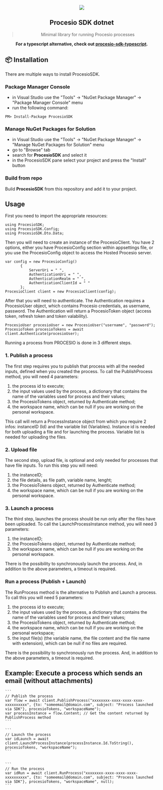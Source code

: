 
<div align="center">
 <img align="center" src="https://procesio-email-hosting.fra1.digitaloceanspaces.com/logo-procesio.png" />
  <h2>Procesio SDK dotnet</h2>
  <blockquote>Minimal library for running Procesio processes</blockquote>

<strong>For a typescript alternative, check out [procesio-sdk-typescript](https://github.com/PROCESIO/procesio-sdk-typescript.git).</strong>

</div>

## 📦 Installation

There are multiple ways to install ProcesioSDK.

### Package Manager Console

 - in Visual Studio use the "Tools" -> "NuGet Package Manager" -> "Package Manager Console" menu
 - run the following command:
 ```
 PM> Install-Package ProcesioSDK
 ```

### Manage NuGet Packages for Solution

 - in Visual Studio use the "Tools" -> "NuGet Package Manager" -> "Manage NuGet Packages for Solution" menu
 - go to "Browse" tab
 - search for **ProcesioSDK** and select it
 - in the ProcesioSDK pane select your project and press the "Install" button

### Build from repo

 Build **ProcesioSDK** from this repository and add it to your project.

## Usage

 First you need to import the appropriate resources:
 ```
 using ProcesioSDK;
 using ProcesioSDK.Config;
 using ProcesioSDK.Dto.Data;
 ```
 Then you will need to create an instance of the ProcesioClient. You have 2 options, either you have ProcesioConfig section within appsettings file, or you use the ProcesioConfig object to access the Hosted Procesio server.
 
 ```
 var config = new ProcesioConfig()
        {
            ServerUri = " ",
            AuthenticationUri = " ",
            AuthenticationRealm = " ",
            AuthenticationClientId = " "
        };
 ProcesioClient client = new ProcesioClient(config);
 ```

 After that you will need to authenticate. The Authentication requires a ProcesioUser object, which contains Procesio credentials, as username, password. The Authentication will return a ProcesioToken object (access token, refresh token and token valability).
 
 ```
 ProcesioUser procesioUser = new ProcesioUser("username", "password");
 ProcesioToken procesioTokens = await client.Authenticate(procesioUser);
 ```
 
 Running a process from PROCESIO is done in 3 different steps.
 ### 1. Publish a process
 
 The first step requires you to publish that process with all the needed inputs, defined when you created the process. 
 To call the PublishProcess method, you will need 4 parameters:
 1. the process id to execute; 
 2. the input values used by the process, a dictionary that contains the name of the variables used for process and their values; 
 3. the ProcesioTokens object, returned by Authenticate method; 
 4. the workspace name, which can be null if you are working on the personal workspace.
 
 This call will return a ProcessInstance object from which you require 2 infos: instanceID (Id) and the variable list (Variables). Instance id is needed for both uploading a file and for launching the process. Variable list is needed for uploading the files.
	
 ### 2. Upload file  
 
 The second step, upload file, is optional and only needed for processes that have file inputs. 
 To run this step you will need:
 1. the instanceID;
 2. the file details, as file path, variable name, lenght;
 3. the ProcesioTokens object, returned by Authenticate method; 
 4. the workspace name, which can be null if you are working on the personal workspace.
 
 ### 3. Launch a process
 
 The third step, launches the process should be run only after the files have been uploaded.
 To call the LaunchProcessInstance method, you will need 3 parameters:
 1. the instanceID;
 2. the ProcesioTokens object, returned by Authenticate method; 
 3. the workspace name, which can be null if you are working on the personal workspace.
 
 There is the possibility to synchronously launch the process. And, in addition to the above parameters, a timeout is required.
    
 ### Run a process (Publish + Launch)
	
 The RunProcess method is the alternative to Publish and Launch a process.
 To call this you will need 5 parameters:
 1. the process id to execute; 
 2. the input values  used by the process, a dictionary that contains the name of the variables used for process and their values;
 3. the ProcesioTokens object, returned by Authenticate method; 
 4. the workspace name, which can be null if you are working on the personal workspace;
 5. the input file(s) (the variable name, the file content and the file name with extension), which can be null if no files are required.
 
 There is the possibility to synchronously run the process. And, in addition to the above parameters, a timeout is required.
	
 ## Example: Execute a process which sends an email (without attachments)
	
	```
	// Publish the process
	var flow = await client.PublishProcess("xxxxxxxx-xxxx-xxxx-xxxx-xxxxxxxxxx", {to: "someemail@domain.com", subject: "Process launched via SDK"}, procesioTokens, "workspaceName");
	var processInstance = flow.Content; // Get the content returned by PublishProcess method
	```
	
	```
	// Launch the process
	var idLaunch = await client.LaunchProcessInstance(processInstance.Id.ToString(), procesioTokens, "workspaceName");
	```
	
	
	```
	// Run the process
	var idRun = await client.RunProcess("xxxxxxxx-xxxx-xxxx-xxxx-xxxxxxxxxx", {to: "someemail@domain.com", subject: "Process launched via SDK"}, procesioTokens, "workspaceName", null);
	```
